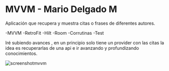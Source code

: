# MVVM - Mario Delgado M
Aplicación que recupera y muestra citas o frases de diferentes autores.

-MVVM
-RetroFit
-Hilt
-Room
-Corrutinas
-Test

Iré subiendo avances , en un principio solo tiene un provider con las citas la idea es recuperarlas de una api e ir avanzando y profundizando conocimientos.

![screenshotmvvm](https://user-images.githubusercontent.com/11984511/188219870-b7bc8660-92e8-4da3-8054-6c791bdfcd4d.png)
